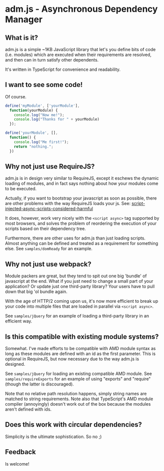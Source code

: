 # adm.js - Asynchronous Dependency Manager #

## What is it?

adm.js is a simple ~1KB JavaScript library that let's you define bits of code (i.e. modules) which are executed when their requirements are resolved, and then can in turn satisfy other dependents.

It's written in TypeScript for convenience and readability.

## I want to see some code!

Of course.

```javascript
define('myModule', ['yourModule'],
  function(yourModule) {
    console.log("Now me!");
    console.log("Thanks for " + yourModule)
  });

define('yourModule', [],
  function() {
    console.log("Me first!");
    return "nothing.";
  })

```

## Why not just use RequireJS?

adm.js is in design very similar to RequireJS, except it eschews the dynamic loading of modules, and in fact says nothing about how your modules come to be executed.

Actually, if you want to bootstrap your javascript as soon as possible, there are other problems with the way RequireJS loads your js. See: [script-injected-async-scripts-considered-harmful](https://www.igvita.com/2014/05/20/script-injected-async-scripts-considered-harmful/)

It does, however, work very nicely with the `<script async>` tag supported by most browsers, and solves the problem of reordering the execution of your scripts based on their dependency tree.

Furthermore, there are other uses for adm.js than just loading scripts. Almost anything can be defined and treated as a requirement for something else. See `samples/domReady` for an example.

## Why not just use webpack?

Module packers are great, but they tend to spit out one big 'bundle' of javascript at the end. What if you just need to change a small part of your application? Or update just one third-party library? Your users have to pull down that big 'ol bundle again.

With the age of HTTP/2 coming upon us, it's now more efficient to break up your code into multiple files that are loaded in parallel via `<script async>`.

See `samples/jQuery` for an example of loading a third-party library in an efficient way.

## Is this compatible with existing module systems?

Somewhat. I've made efforts to be compatible with AMD module syntax as long as these modules are defined with an id as the first parameter. This is optional in RequireJS, but now necessary due to the way adm.js is designed.

See `samples/jQuery` for loading an existing compatible AMD module.
See `samples/requireExports` for an example of using "exports" and "require" (though the latter is discouraged).

Note that no relative path resolution happens, simply string names are matched to string requirements.
Note also that TypeScript's AMD module compiler (annoyingly) doesn't work out of the box because the modules aren't defined with ids.

## Does this work with circular dependencies?

Simplicity is the ultimate sophistication. So no ;)

## Feedback

Is welcome!
